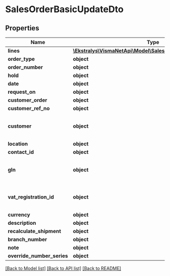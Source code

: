 # SalesOrderBasicUpdateDto

## Properties
Name | Type | Description | Notes
------------ | ------------- | ------------- | -------------
**lines** | [**\Ekstralys\VismaNetApi\Model\SalesOrderBasicLineUpdateDto[]**](SalesOrderBasicLineUpdateDto.md) |  | [optional] 
**order_type** | **object** | Mandatory field | 
**order_number** | **object** |  | [optional] 
**hold** | **object** |  | [optional] 
**date** | **object** |  | [optional] 
**request_on** | **object** |  | [optional] 
**customer_order** | **object** |  | [optional] 
**customer_ref_no** | **object** |  | [optional] 
**customer** | **object** | Mandatory field if GLN or VatRegistrationId is not specified. | [optional] 
**location** | **object** |  | [optional] 
**contact_id** | **object** |  | [optional] 
**gln** | **object** | Mandatory field if Customer or VatRegistrationId is not specified. | [optional] 
**vat_registration_id** | **object** | Mandatory field if Customer or GLN is not specified. | [optional] 
**currency** | **object** |  | [optional] 
**description** | **object** |  | [optional] 
**recalculate_shipment** | **object** |  | [optional] 
**branch_number** | **object** |  | [optional] 
**note** | **object** |  | [optional] 
**override_number_series** | **object** |  | [optional] 

[[Back to Model list]](../README.md#documentation-for-models) [[Back to API list]](../README.md#documentation-for-api-endpoints) [[Back to README]](../README.md)



